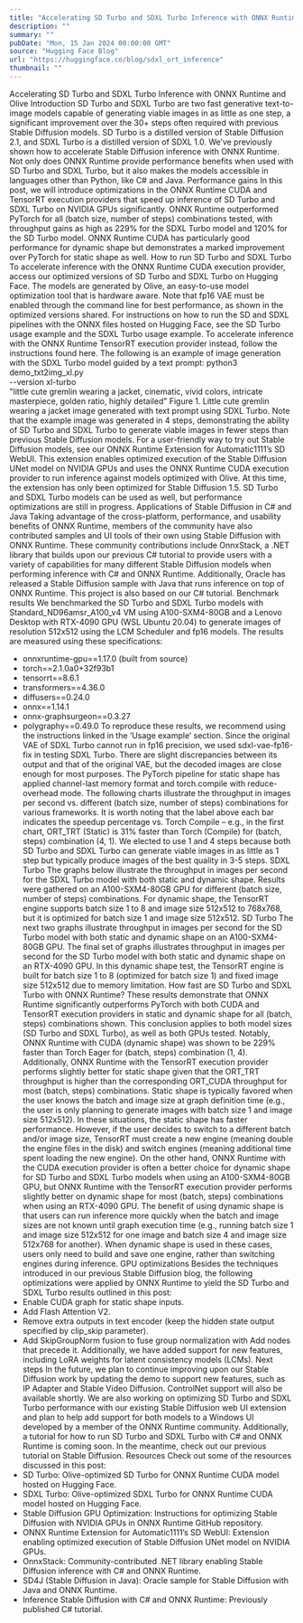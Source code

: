 ```yaml
---
title: "Accelerating SD Turbo and SDXL Turbo Inference with ONNX Runtime and Olive"
description: ""
summary: ""
pubDate: "Mon, 15 Jan 2024 00:00:00 GMT"
source: "Hugging Face Blog"
url: "https://huggingface.co/blog/sdxl_ort_inference"
thumbnail: ""
---
```


Accelerating SD Turbo and SDXL Turbo Inference with ONNX Runtime and Olive
Introduction
SD Turbo and SDXL Turbo are two fast generative text-to-image models capable of generating viable images in as little as one step, a significant improvement over the 30+ steps often required with previous Stable Diffusion models. SD Turbo is a distilled version of Stable Diffusion 2.1, and SDXL Turbo is a distilled version of SDXL 1.0. We’ve previously shown how to accelerate Stable Diffusion inference with ONNX Runtime. Not only does ONNX Runtime provide performance benefits when used with SD Turbo and SDXL Turbo, but it also makes the models accessible in languages other than Python, like C# and Java.
Performance gains
In this post, we will introduce optimizations in the ONNX Runtime CUDA and TensorRT execution providers that speed up inference of SD Turbo and SDXL Turbo on NVIDIA GPUs significantly.
ONNX Runtime outperformed PyTorch for all (batch size, number of steps) combinations tested, with throughput gains as high as 229% for the SDXL Turbo model and 120% for the SD Turbo model. ONNX Runtime CUDA has particularly good performance for dynamic shape but demonstrates a marked improvement over PyTorch for static shape as well.
How to run SD Turbo and SDXL Turbo
To accelerate inference with the ONNX Runtime CUDA execution provider, access our optimized versions of SD Turbo and SDXL Turbo on Hugging Face.
The models are generated by Olive, an easy-to-use model optimization tool that is hardware aware. Note that fp16 VAE must be enabled through the command line for best performance, as shown in the optimized versions shared. For instructions on how to run the SD and SDXL pipelines with the ONNX files hosted on Hugging Face, see the SD Turbo usage example and the SDXL Turbo usage example.
To accelerate inference with the ONNX Runtime TensorRT execution provider instead, follow the instructions found here.
The following is an example of image generation with the SDXL Turbo model guided by a text prompt:
python3 demo_txt2img_xl.py \
--version xl-turbo \
"little cute gremlin wearing a jacket, cinematic, vivid colors, intricate masterpiece, golden ratio, highly detailed"
Figure 1. Little cute gremlin wearing a jacket image generated with text prompt using SDXL Turbo.
Note that the example image was generated in 4 steps, demonstrating the ability of SD Turbo and SDXL Turbo to generate viable images in fewer steps than previous Stable Diffusion models.
For a user-friendly way to try out Stable Diffusion models, see our ONNX Runtime Extension for Automatic1111’s SD WebUI. This extension enables optimized execution of the Stable Diffusion UNet model on NVIDIA GPUs and uses the ONNX Runtime CUDA execution provider to run inference against models optimized with Olive. At this time, the extension has only been optimized for Stable Diffusion 1.5. SD Turbo and SDXL Turbo models can be used as well, but performance optimizations are still in progress.
Applications of Stable Diffusion in C# and Java
Taking advantage of the cross-platform, performance, and usability benefits of ONNX Runtime, members of the community have also contributed samples and UI tools of their own using Stable Diffusion with ONNX Runtime.
These community contributions include OnnxStack, a .NET library that builds upon our previous C# tutorial to provide users with a variety of capabilities for many different Stable Diffusion models when performing inference with C# and ONNX Runtime.
Additionally, Oracle has released a Stable Diffusion sample with Java that runs inference on top of ONNX Runtime. This project is also based on our C# tutorial.
Benchmark results
We benchmarked the SD Turbo and SDXL Turbo models with Standard_ND96amsr_A100_v4 VM using A100-SXM4-80GB and a Lenovo Desktop with RTX-4090 GPU (WSL Ubuntu 20.04) to generate images of resolution 512x512 using the LCM Scheduler and fp16 models. The results are measured using these specifications:
- onnxruntime-gpu==1.17.0 (built from source)
- torch==2.1.0a0+32f93b1
- tensorrt==8.6.1
- transformers==4.36.0
- diffusers==0.24.0
- onnx==1.14.1
- onnx-graphsurgeon==0.3.27
- polygraphy==0.49.0
To reproduce these results, we recommend using the instructions linked in the ‘Usage example’ section.
Since the original VAE of SDXL Turbo cannot run in fp16 precision, we used sdxl-vae-fp16-fix in testing SDXL Turbo. There are slight discrepancies between its output and that of the original VAE, but the decoded images are close enough for most purposes.
The PyTorch pipeline for static shape has applied channel-last memory format and torch.compile with reduce-overhead mode.
The following charts illustrate the throughput in images per second vs. different (batch size, number of steps) combinations for various frameworks. It is worth noting that the label above each bar indicates the speedup percentage vs. Torch Compile – e.g., in the first chart, ORT_TRT (Static) is 31% faster than Torch (Compile) for (batch, steps) combination (4, 1).
We elected to use 1 and 4 steps because both SD Turbo and SDXL Turbo can generate viable images in as little as 1 step but typically produce images of the best quality in 3-5 steps.
SDXL Turbo
The graphs below illustrate the throughput in images per second for the SDXL Turbo model with both static and dynamic shape. Results were gathered on an A100-SXM4-80GB GPU for different (batch size, number of steps) combinations. For dynamic shape, the TensorRT engine supports batch size 1 to 8 and image size 512x512 to 768x768, but it is optimized for batch size 1 and image size 512x512.
SD Turbo
The next two graphs illustrate throughput in images per second for the SD Turbo model with both static and dynamic shape on an A100-SXM4-80GB GPU.
The final set of graphs illustrates throughput in images per second for the SD Turbo model with both static and dynamic shape on an RTX-4090 GPU. In this dynamic shape test, the TensorRT engine is built for batch size 1 to 8 (optimized for batch size 1) and fixed image size 512x512 due to memory limitation.
How fast are SD Turbo and SDXL Turbo with ONNX Runtime?
These results demonstrate that ONNX Runtime significantly outperforms PyTorch with both CUDA and TensorRT execution providers in static and dynamic shape for all (batch, steps) combinations shown. This conclusion applies to both model sizes (SD Turbo and SDXL Turbo), as well as both GPUs tested. Notably, ONNX Runtime with CUDA (dynamic shape) was shown to be 229% faster than Torch Eager for (batch, steps) combination (1, 4).
Additionally, ONNX Runtime with the TensorRT execution provider performs slightly better for static shape given that the ORT_TRT throughput is higher than the corresponding ORT_CUDA throughput for most (batch, steps) combinations. Static shape is typically favored when the user knows the batch and image size at graph definition time (e.g., the user is only planning to generate images with batch size 1 and image size 512x512). In these situations, the static shape has faster performance. However, if the user decides to switch to a different batch and/or image size, TensorRT must create a new engine (meaning double the engine files in the disk) and switch engines (meaning additional time spent loading the new engine).
On the other hand, ONNX Runtime with the CUDA execution provider is often a better choice for dynamic shape for SD Turbo and SDXL Turbo models when using an A100-SXM4-80GB GPU, but ONNX Runtime with the TensorRT execution provider performs slightly better on dynamic shape for most (batch, steps) combinations when using an RTX-4090 GPU. The benefit of using dynamic shape is that users can run inference more quickly when the batch and image sizes are not known until graph execution time (e.g., running batch size 1 and image size 512x512 for one image and batch size 4 and image size 512x768 for another). When dynamic shape is used in these cases, users only need to build and save one engine, rather than switching engines during inference.
GPU optimizations
Besides the techniques introduced in our previous Stable Diffusion blog, the following optimizations were applied by ONNX Runtime to yield the SD Turbo and SDXL Turbo results outlined in this post:
- Enable CUDA graph for static shape inputs.
- Add Flash Attention V2.
- Remove extra outputs in text encoder (keep the hidden state output specified by clip_skip parameter).
- Add SkipGroupNorm fusion to fuse group normalization with Add nodes that precede it.
Additionally, we have added support for new features, including LoRA weights for latent consistency models (LCMs).
Next steps
In the future, we plan to continue improving upon our Stable Diffusion work by updating the demo to support new features, such as IP Adapter and Stable Video Diffusion. ControlNet support will also be available shortly.
We are also working on optimizing SD Turbo and SDXL Turbo performance with our existing Stable Diffusion web UI extension and plan to help add support for both models to a Windows UI developed by a member of the ONNX Runtime community.
Additionally, a tutorial for how to run SD Turbo and SDXL Turbo with C# and ONNX Runtime is coming soon. In the meantime, check out our previous tutorial on Stable Diffusion.
Resources
Check out some of the resources discussed in this post:
- SD Turbo: Olive-optimized SD Turbo for ONNX Runtime CUDA model hosted on Hugging Face.
- SDXL Turbo: Olive-optimized SDXL Turbo for ONNX Runtime CUDA model hosted on Hugging Face.
- Stable Diffusion GPU Optimization: Instructions for optimizing Stable Diffusion with NVIDIA GPUs in ONNX Runtime GitHub repository.
- ONNX Runtime Extension for Automatic1111’s SD WebUI: Extension enabling optimized execution of Stable Diffusion UNet model on NVIDIA GPUs.
- OnnxStack: Community-contributed .NET library enabling Stable Diffusion inference with C# and ONNX Runtime.
- SD4J (Stable Diffusion in Java): Oracle sample for Stable Diffusion with Java and ONNX Runtime.
- Inference Stable Diffusion with C# and ONNX Runtime: Previously published C# tutorial.